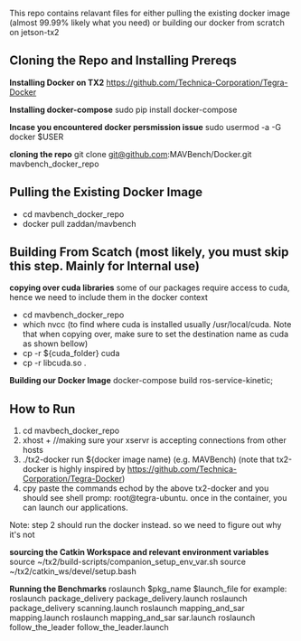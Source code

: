 
This repo contains relavant files for either pulling the existing docker image (almost 99.99% likely what you need) or building our docker from scratch on jetson-tx2 

## Cloning the Repo and Installing Prereqs
**Installing Docker on TX2**
https://github.com/Technica-Corporation/Tegra-Docker

**Installing docker-compose**
sudo pip install docker-compose

**Incase you encountered docker persmission issue**
sudo usermod -a -G docker $USER

**cloning the repo**
git clone git@github.com:MAVBench/Docker.git mavbench_docker_repo


## Pulling the Existing Docker Image
- cd mavbench_docker_repo
- docker pull zaddan/mavbench

## Building From Scatch (most likely, you must skip this step. Mainly for Internal use)
**copying over cuda libraries**
some of our packages require access to cuda, hence we need to 
include them in the docker context
- cd mavbench_docker_repo
- which nvcc (to find where cuda is installed usually /usr/local/cuda. Note that when copying over, make sure to set the destination name as cuda as shown bellow)
- cp -r ${cuda_folder} cuda
- cp -r libcuda.so .
 
**Building our Docker Image**
    docker-compose build ros-service-kinetic; 


## How to Run
  1. cd mavbech_docker_repo
  2. xhost + //making sure your xservr is accepting connections from other hosts
  2. ./tx2-docker run ${docker image name) (e.g. MAVBench) (note that tx2-docker is highly inspired by https://github.com/Technica-Corporation/Tegra-Docker)
  3. cpy paste the commands echod by the above tx2-docker and you should see shell promp: 
  root@tegra-ubuntu. once in the container, you can launch our applications.

Note: step 2 should run the docker instead. so we need to figure out why it's not

**sourcing the Catkin Workspace and relevant environment variables**
source ~/tx2/build-scripts/companion_setup_env_var.sh
source ~/tx2/catkin_ws/devel/setup.bash 

**Running the Benchmarks**
roslaunch $pkg_name $launch_file 
for example:
    roslaunch package_delivery package_delivery.launch 
    roslaunch package_delivery scanning.launch 
    roslaunch mapping_and_sar mapping.launch 
    roslaunch mapping_and_sar sar.launch 
    roslaunch follow_the_leader follow_the_leader.launch 

